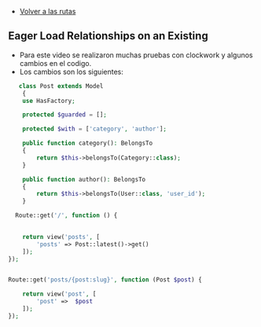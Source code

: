 - [Volver a las rutas](/Readme.md)

## Eager Load Relationships on an Existing


- Para este video se realizaron muchas pruebas con clockwork y algunos cambios en el codigo.
- Los cambios son los siguientes:


```php
   class Post extends Model
    {
    use HasFactory;

    protected $guarded = [];

    protected $with = ['category', 'author'];

    public function category(): BelongsTo
    {
        return $this->belongsTo(Category::class);
    }

    public function author(): BelongsTo
    {
        return $this->belongsTo(User::class, 'user_id');
    }
```


```php
  Route::get('/', function () {

  
    return view('posts', [
        'posts' => Post::latest()->get()
    ]); 
});


Route::get('posts/{post:slug}', function (Post $post) {

    return view('post', [
        'post' =>  $post
    ]);
});
```